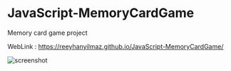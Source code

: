 
# JavaScript-MemoryCardGame
Memory card game project

WebLink : https://reeyhanyilmaz.github.io/JavaScript-MemoryCardGame/

![screenshot](./assets/screenshot.png)
